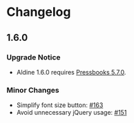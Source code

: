 # Changelog

## 1.6.0

### Upgrade Notice

* Aldine 1.6.0 requires [Pressbooks 5.7.0](https://github.com/pressbooks/pressbooks/releases/tag/5.7.0).

### Minor Changes

* Simplify font size button: [#163](https://github.com/pressbooks/pressbooks-aldine/pull/163)
* Avoid unnecessary jQuery usage: [#151](https://github.com/pressbooks/pressbooks-aldine/pull/151)
